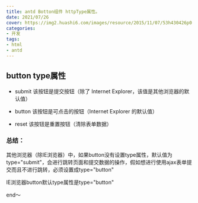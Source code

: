 ```yaml
---
title: antd Botton组件 httpType属性。
date: 2021/07/26
cover: https://img2.huashi6.com/images/resource/2015/11/07/53h430426p0.jpg
categories:
- 开发
tags:
- html
- antd
---
```


## button type属性

* submit 该按钮是提交按钮（除了 Internet Explorer，该值是其他浏览器的默认值）

* button 该按钮是可点击的按钮（Internet Explorer 的默认值）

* reset 该按钮是重置按钮（清除表单数据）

### 总结：

其他浏览器（除IE浏览器）中，如果button没有设置type属性，默认值为type="submit"，会进行跳转页面和提交数据的操作，假如想进行使用ajax表单提交而且不进行跳转，必须设置成type="button"

IE浏览器button默认type属性是type="button"

end～